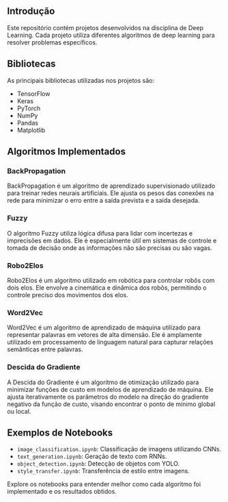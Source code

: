 ## Introdução
Este repositório contém projetos desenvolvidos na disciplina de Deep Learning. Cada projeto utiliza diferentes algoritmos de deep learning para resolver problemas específicos.

## Bibliotecas
As principais bibliotecas utilizadas nos projetos são:
- TensorFlow
- Keras
- PyTorch
- NumPy
- Pandas
- Matplotlib

## Algoritmos Implementados

### BackPropagation
BackPropagation é um algoritmo de aprendizado supervisionado utilizado para treinar redes neurais artificiais. Ele ajusta os pesos das conexões na rede para minimizar o erro entre a saída prevista e a saída desejada.

### Fuzzy
O algoritmo Fuzzy utiliza lógica difusa para lidar com incertezas e imprecisões em dados. Ele é especialmente útil em sistemas de controle e tomada de decisão onde as informações não são precisas ou são vagas.

### Robo2Elos
Robo2Elos é um algoritmo utilizado em robótica para controlar robôs com dois elos. Ele envolve a cinemática e dinâmica dos robôs, permitindo o controle preciso dos movimentos dos elos.

### Word2Vec
Word2Vec é um algoritmo de aprendizado de máquina utilizado para representar palavras em vetores de alta dimensão. Ele é amplamente utilizado em processamento de linguagem natural para capturar relações semânticas entre palavras.

### Descida do Gradiente
A Descida do Gradiente é um algoritmo de otimização utilizado para minimizar funções de custo em modelos de aprendizado de máquina. Ele ajusta iterativamente os parâmetros do modelo na direção do gradiente negativo da função de custo, visando encontrar o ponto de mínimo global ou local.

## Exemplos de Notebooks
- `image_classification.ipynb`: Classificação de imagens utilizando CNNs.
- `text_generation.ipynb`: Geração de texto com RNNs.
- `object_detection.ipynb`: Detecção de objetos com YOLO.
- `style_transfer.ipynb`: Transferência de estilo entre imagens.

Explore os notebooks para entender melhor como cada algoritmo foi implementado e os resultados obtidos.